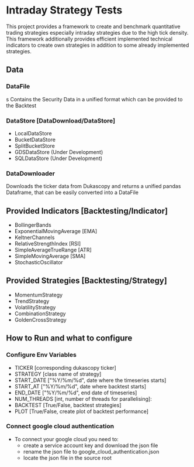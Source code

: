 # Intraday Strategy Tests

This project provides a framework to create and benchmark quantitative trading strategies especially intraday strategies due to the high tick density. This framework additionally provides efficient implemented technical indicators to create own strategies in addition to some already implemented strategies. 

## Data

### DataFile
s
Contains the Security Data in a unified format which can be provided to the Backtest

### DataStore [DataDownload/DataStore]

- LocalDataStore
- BucketDataStore
- SplitBucketStore
- GDSDataStore (Under Development)
- SQLDataStore (Under Development)

### DataDownloader

Downloads the ticker data from Dukascopy and returns a unified pandas Dataframe, that can be easily converted into a DataFile

## Provided Indicators [Backtesting/Indicator]

- BollingerBands
- ExponentialMovingAverage [EMA]
- KeltnerChannels
- RelativeStrengthIndex [RSI]
- SimpleAverageTrueRange [ATR]
- SimpleMovingAverage [SMA]
- StochasticOscillator

## Provided Strategies [Backtesting/Strategy]

- MomentumStrategy
- TrendStrategy
- VolatilityStrategy
- CombinationStrategy
- GoldenCrossStrategy

## How to Run and what to configure

### Configure Env Variables
- TICKER [corresponding dukascopy ticker] 
- STRATEGY [class name of strategy]
- START_DATE ["%Y/%m/%d", date where the timeseries starts]
- START_AT ["%Y/%m/%d", date where backtest starts]
- END_DATE ["%Y/%m/%d", end date of timeseries]
- NUM_THREADS [int, number of threads for parallelising]:
- BACKTEST [True/False, backtest strategies]
- PLOT [True/False, create plot of backtest performance]

### Connect google cloud authentication

- To connect your google cloud you need to:
  - create a service account key and download the json file
  - rename the json file to google_cloud_authentication.json
  - locate the json file in the source root